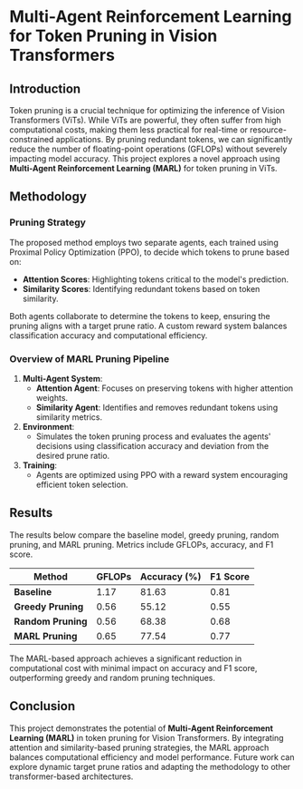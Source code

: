 # Multi-Agent Reinforcement Learning for Token Pruning in Vision Transformers

## Introduction

Token pruning is a crucial technique for optimizing the inference of Vision Transformers (ViTs). While ViTs are powerful, they often suffer from high computational costs, making them less practical for real-time or resource-constrained applications. By pruning redundant tokens, we can significantly reduce the number of floating-point operations (GFLOPs) without severely impacting model accuracy. This project explores a novel approach using **Multi-Agent Reinforcement Learning (MARL)** for token pruning in ViTs.

## Methodology

### Pruning Strategy

The proposed method employs two separate agents, each trained using Proximal Policy Optimization (PPO), to decide which tokens to prune based on:
- **Attention Scores**: Highlighting tokens critical to the model's prediction.
- **Similarity Scores**: Identifying redundant tokens based on token similarity.

Both agents collaborate to determine the tokens to keep, ensuring the pruning aligns with a target prune ratio. A custom reward system balances classification accuracy and computational efficiency.

### Overview of MARL Pruning Pipeline

1. **Multi-Agent System**:
    - **Attention Agent**: Focuses on preserving tokens with higher attention weights.
    - **Similarity Agent**: Identifies and removes redundant tokens using similarity metrics.
2. **Environment**:
    - Simulates the token pruning process and evaluates the agents' decisions using classification accuracy and deviation from the desired prune ratio.
3. **Training**:
    - Agents are optimized using PPO with a reward system encouraging efficient token selection.

## Results

The results below compare the baseline model, greedy pruning, random pruning, and MARL pruning. Metrics include GFLOPs, accuracy, and F1 score.

| Method            | GFLOPs | Accuracy (%) | F1 Score |
|--------------------|--------|--------------|----------|
| **Baseline**       | 1.17   | 81.63        | 0.81     |
| **Greedy Pruning** | 0.56   | 55.12        | 0.55     |
| **Random Pruning** | 0.56   | 68.38        | 0.68     |
| **MARL Pruning**   | 0.65   | 77.54        | 0.77     |

The MARL-based approach achieves a significant reduction in computational cost with minimal impact on accuracy and F1 score, outperforming greedy and random pruning techniques.

## Conclusion

This project demonstrates the potential of **Multi-Agent Reinforcement Learning (MARL)** in token pruning for Vision Transformers. By integrating attention and similarity-based pruning strategies, the MARL approach balances computational efficiency and model performance. Future work can explore dynamic target prune ratios and adapting the methodology to other transformer-based architectures.

